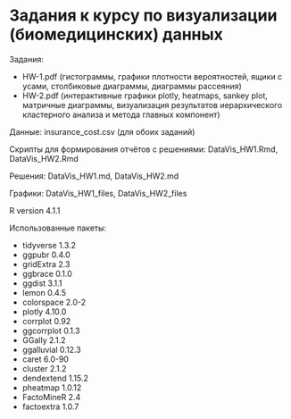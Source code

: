 # **Задания к курсу по визуализации (биомедицинских) данных**

Задания:

- HW-1.pdf (гистограммы, графики плотности вероятностей, ящики с усами, столбиковые диаграммы, диаграммы рассеяния)
- HW-2.pdf (интерактивные графики plotly, heatmaps, sankey plot, матричные диаграммы, визуализация результатов иерархического кластерного анализа и метода главных компонент)

Данные: insurance_cost.csv (для обоих заданий)

Скрипты для формирования отчётов с решениями: DataVis_HW1.Rmd, DataVis_HW2.Rmd

Решения: DataVis_HW1.md, DataVis_HW2.md

Графики: DataVis_HW1_files, DataVis_HW2_files

R version 4.1.1

Использованные пакеты:

- tidyverse 1.3.2
- ggpubr 0.4.0
- gridExtra 2.3
- ggbrace 0.1.0
- ggdist 3.1.1
- lemon 0.4.5
- colorspace 2.0-2
- plotly 4.10.0
- corrplot 0.92
- ggcorrplot 0.1.3
- GGally 2.1.2
- ggalluvial 0.12.3
- caret 6.0-90
- cluster 2.1.2
- dendextend 1.15.2
- pheatmap 1.0.12
- FactoMineR 2.4
- factoextra 1.0.7
